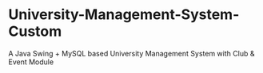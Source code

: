 # University-Management-System-Custom
A Java Swing + MySQL based University Management System with Club &amp; Event Module
